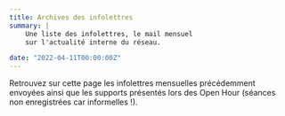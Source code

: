 ```yaml
---
title: Archives des infolettres
summary: |
    Une liste des infolettres, le mail mensuel
    sur l'actualité interne du réseau. 

date: "2022-04-11T00:00:00Z"
---
```


Retrouvez sur cette page les infolettres mensuelles précédemment envoyées ainsi que les supports présentés lors des Open Hour (séances non enregistrées car informelles !).
